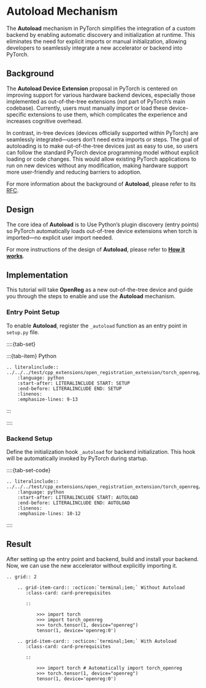 # Autoload Mechanism

The **Autoload** mechanism in PyTorch simplifies the integration of a custom backend by enabling automatic discovery and initialization at runtime. This eliminates the need for explicit imports or manual initialization, allowing developers to seamlessly integrate a new accelerator or backend into PyTorch.

## Background

The **Autoload Device Extension** proposal in PyTorch is centered on improving support for various hardware backend devices, especially those implemented as out-of-the-tree extensions (not part of PyTorch’s main codebase). Currently, users must manually import or load these device-specific extensions to use them, which complicates the experience and increases cognitive overhead.

In contrast, in-tree devices (devices officially supported within PyTorch) are seamlessly integrated—users don’t need extra imports or steps. The goal of autoloading is to make out-of-the-tree devices just as easy to use, so users can follow the standard PyTorch device programming model without explicit loading or code changes. This would allow existing PyTorch applications to run on new devices without any modification, making hardware support more user-friendly and reducing barriers to adoption.

For more information about the background of **Autoload**, please refer to its [RFC](https://github.com/pytorch/pytorch/issues/122468).

## Design

The core idea of **Autoload** is to Use Python’s plugin discovery (entry points) so PyTorch automatically loads out-of-tree device extensions when torch is imported—no explicit user import needed.

For more instructions of the design of **Autoload**, please refer to [**How it works**](https://docs.pytorch.org/tutorials/unstable/python_extension_autoload.html#how-it-works).

## Implementation

This tutorial will take **OpenReg** as a new out-of-the-tree device and guide you through the steps to enable and use the **Autoload** mechanism.

### Entry Point Setup

To enable **Autoload**, register the `_autoload` function as an entry point in `setup.py` file.

::::{tab-set}

:::{tab-item} Python

```{eval-rst}
.. literalinclude:: ../../../test/cpp_extensions/open_registration_extension/torch_openreg/setup.py
    :language: python
    :start-after: LITERALINCLUDE START: SETUP
    :end-before: LITERALINCLUDE END: SETUP
    :linenos:
    :emphasize-lines: 9-13
```

:::

::::

### Backend Setup

Define the initialization hook `_autoload` for backend initialization. This hook will be automatically invoked by PyTorch during startup.

::::{tab-set-code}
```{eval-rst}
.. literalinclude:: ../../../test/cpp_extensions/open_registration_extension/torch_openreg/torch_openreg/__init__.py
    :language: python
    :start-after: LITERALINCLUDE START: AUTOLOAD
    :end-before: LITERALINCLUDE END: AUTOLOAD
    :linenos:
    :emphasize-lines: 10-12
```


::::

## Result

After setting up the entry point and backend, build and install your backend. Now, we can use the new accelerator without explicitly importing it.

```{eval-rst}
.. grid:: 2

    .. grid-item-card:: :octicon:`terminal;1em;` Without Autoload
       :class-card: card-prerequisites

       ::

           >>> import torch
           >>> import torch_openreg
           >>> torch.tensor(1, device="openreg")
           tensor(1, device='openreg:0')

    .. grid-item-card:: :octicon:`terminal;1em;` With Autoload
       :class-card: card-prerequisites

       ::

           >>> import torch # Automatically import torch_openreg
           >>> torch.tensor(1, device="openreg")
           tensor(1, device='openreg:0')
```
